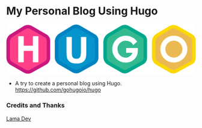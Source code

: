 # My Personal Blog Using Hugo

<a href="https://gohugo.io/"><img src="https://raw.githubusercontent.com/gohugoio/gohugoioTheme/master/static/images/hugo-logo-wide.svg?sanitize=true" alt="Hugo" width="565"></a>



- A try to create a personal blog using Hugo. https://github.com/gohugoio/hugo

### Credits and Thanks
[Lama Dev](https://www.youtube.com/watch?v=6BRZ-yHjYwo)